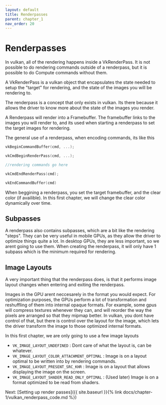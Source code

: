 ```yaml
---
layout: default
title: Renderpasses
parent: chapter_1
nav_order: 20
---
```



# Renderpasses
In vulkan, all of the rendering happens inside a VkRenderPass. It is not possible to do rendering commands outside of a renderpass, but it is possible to do Compute commands without them.

A VkRenderPass is a vulkan object that encapsulates the state needed to setup the "target" for rendering, and the state of the images you will be rendering to. 

The renderpass is a concept that only exists in vulkan. Its there because it allows the driver to know more about the state of the images you render.

A Renderpass will render into a Framebuffer. The framebuffer links to the images you will render to, and its used when starting a renderpass to set the target images for rendering.

The general use of a renderpass, when encoding commands, its like this

```cpp
vkBeginCommandBuffer(cmd, ...);

vkCmdBeginRenderPass(cmd, ...);

//rendering commands go here

vkCmdEndRenderPass(cmd);

vkEndCommandBuffer(cmd)
```

When beggining a renderpass, you set the target framebuffer, and the clear color (if availible). In this first chapter, we will change the clear color dynamically over time.

## Subpasses
A renderpass also contains subpasses, which are a bit like the rendering "steps". They can be very useful in mobile GPUs, as they allow the driver to optimize things quite a lot. 
In desktop GPUs, they are less important, so we arent going to use them. When creating the renderpass, it will only have 1 subpass which is the minimum required for rendering.

## Image Layouts
A very important thing that the renderpass does, is that it performs image layout changes when entering and exiting the renderpass.

Images in the GPU arent neccesarely in the format you would expect. For optimization purposes, the GPUs perform a lot of transformation and reshuffling of them into internal opaque formats. For example, some gpus will compress textures whenever they can, and will reorder the way the pixels are arranged so that they mipmap better.
In vulkan, you dont have control of that, but there is control over the layout for the image, which lets the driver transform the image to those optimized internal formats.

In this first chapter, we are only going to use a few image layouts

- `VK_IMAGE_LAYOUT_UNDEFINED` : Dont care of what the layout is, can be whatever.
- `VK_IMAGE_LAYOUT_COLOR_ATTACHMENT_OPTIMAL` : Image is on a layout optimal to be written into by rendering commands.
- `VK_IMAGE_LAYOUT_PRESENT_SRC_KHR` : Image is on a layout that allows displaying the image on the screen.
- `VK_IMAGE_LAYOUT_SHADER_READ_ONLY_OPTIMAL` : (Used later) Image is on a format optimized to be read from shaders.

Next: [Setting up render passes]({{ site.baseurl }}{% link docs/chapter-1/vulkan_renderpass_code.md %})
